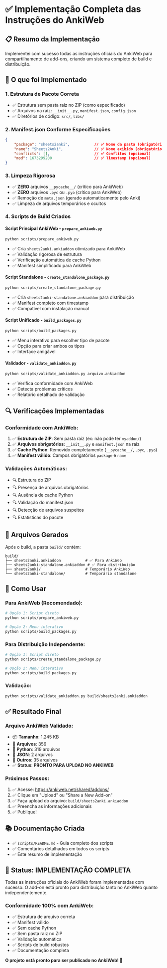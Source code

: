 # ✅ Implementação Completa das Instruções do AnkiWeb

## 📋 Resumo da Implementação

Implementei com sucesso todas as instruções oficiais do AnkiWeb para compartilhamento de add-ons, criando um sistema completo de build e distribuição.

## 🎯 O que foi Implementado

### 1. **Estrutura de Pacote Correta**
- ✅ Estrutura sem pasta raiz no ZIP (como especificado)
- ✅ Arquivos na raiz: `__init__.py`, `manifest.json`, `config.json`
- ✅ Diretórios de código: `src/`, `libs/`

### 2. **Manifest.json Conforme Especificações**
```json
{
    "package": "sheets2anki",           // ✅ Nome da pasta (obrigatório)
    "name": "Sheets2Anki",              // ✅ Nome exibido (obrigatório)
    "conflicts": [],                    // ✅ Conflitos (opcional)
    "mod": 1673299200                   // ✅ Timestamp (opcional)
}
```

### 3. **Limpeza Rigorosa**
- ✅ **ZERO** arquivos `__pycache__/` (crítico para AnkiWeb)
- ✅ **ZERO** arquivos `.pyc` ou `.pyo` (crítico para AnkiWeb)
- ✅ Remoção de `meta.json` (gerado automaticamente pelo Anki)
- ✅ Limpeza de arquivos temporários e ocultos

### 4. **Scripts de Build Criados**

#### **Script Principal AnkiWeb** - `prepare_ankiweb.py`
```bash
python scripts/prepare_ankiweb.py
```
- ✅ Cria `sheets2anki.ankiaddon` otimizado para AnkiWeb
- ✅ Validação rigorosa de estrutura
- ✅ Verificação automática de cache Python
- ✅ Manifest simplificado para AnkiWeb

#### **Script Standalone** - `create_standalone_package.py`
```bash
python scripts/create_standalone_package.py
```
- ✅ Cria `sheets2anki-standalone.ankiaddon` para distribuição
- ✅ Manifest completo com timestamp
- ✅ Compatível com instalação manual

#### **Script Unificado** - `build_packages.py`
```bash
python scripts/build_packages.py
```
- ✅ Menu interativo para escolher tipo de pacote
- ✅ Opção para criar ambos os tipos
- ✅ Interface amigável

#### **Validador** - `validate_ankiaddon.py`
```bash
python scripts/validate_ankiaddon.py arquivo.ankiaddon
```
- ✅ Verifica conformidade com AnkiWeb
- ✅ Detecta problemas críticos
- ✅ Relatório detalhado de validação

## 🔍 Verificações Implementadas

### **Conformidade com AnkiWeb:**
1. ✅ **Estrutura de ZIP**: Sem pasta raiz (ex: não pode ter `myaddon/`)
2. ✅ **Arquivos obrigatórios**: `__init__.py` e `manifest.json` na raiz
3. ✅ **Cache Python**: Removido completamente (`__pycache__/`, `.pyc`, `.pyo`)
4. ✅ **Manifest válido**: Campos obrigatórios `package` e `name`

### **Validações Automáticas:**
- 🔍 Estrutura do ZIP
- 🔍 Presença de arquivos obrigatórios
- 🔍 Ausência de cache Python
- 🔍 Validação do manifest.json
- 🔍 Detecção de arquivos suspeitos
- 🔍 Estatísticas do pacote

## 📁 Arquivos Gerados

Após o build, a pasta `build/` contém:

```
build/
├── sheets2anki.ankiaddon           # ✅ Para AnkiWeb
├── sheets2anki-standalone.ankiaddon # ✅ Para distribuição
├── sheets2anki/                    # Temporário AnkiWeb
└── sheets2anki-standalone/         # Temporário standalone
```

## 🚀 Como Usar

### **Para AnkiWeb (Recomendado):**
```bash
# Opção 1: Script direto
python scripts/prepare_ankiweb.py

# Opção 2: Menu interativo
python scripts/build_packages.py
```

### **Para Distribuição Independente:**
```bash
# Opção 1: Script direto
python scripts/create_standalone_package.py

# Opção 2: Menu interativo
python scripts/build_packages.py
```

### **Validação:**
```bash
python scripts/validate_ankiaddon.py build/sheets2anki.ankiaddon
```

## ✅ Resultado Final

### **Arquivo AnkiWeb Validado:**
- 📦 **Tamanho**: 1.245 KB
- 📁 **Arquivos**: 356
- 🐍 **Python**: 319 arquivos
- 📄 **JSON**: 2 arquivos
- 📎 **Outros**: 35 arquivos
- ✅ **Status**: **PRONTO PARA UPLOAD NO ANKIWEB**

### **Próximos Passos:**
1. ✅ Acesse: https://ankiweb.net/shared/addons/
2. ✅ Clique em "Upload" ou "Share a New Add-on"
3. ✅ Faça upload do arquivo: `build/sheets2anki.ankiaddon`
4. ✅ Preencha as informações adicionais
5. ✅ Publique!

## 📚 Documentação Criada

- ✅ `scripts/README.md` - Guia completo dos scripts
- ✅ Comentários detalhados em todos os scripts
- ✅ Este resumo de implementação

## 🎉 Status: **IMPLEMENTAÇÃO COMPLETA**

Todas as instruções oficiais do AnkiWeb foram implementadas com sucesso. O add-on está pronto para distribuição tanto no AnkiWeb quanto independentemente.

### **Conformidade 100% com AnkiWeb:**
- ✅ Estrutura de arquivo correta
- ✅ Manifest válido
- ✅ Sem cache Python
- ✅ Sem pasta raiz no ZIP
- ✅ Validação automática
- ✅ Scripts de build robustos
- ✅ Documentação completa

**O projeto está pronto para ser publicado no AnkiWeb! 🚀**

